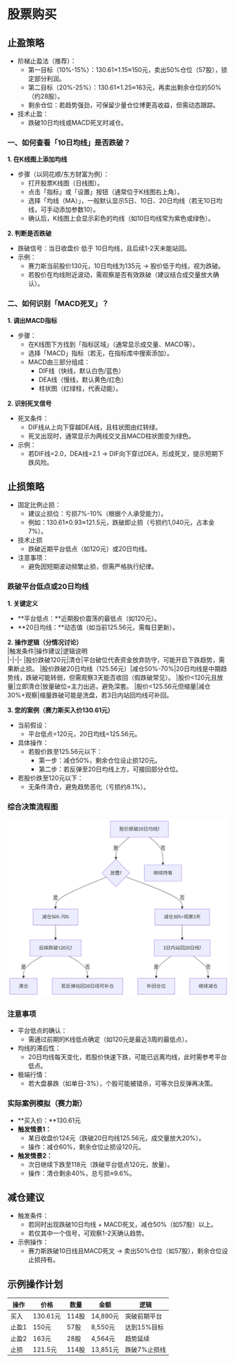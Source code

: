 # 股票购买  

## 止盈策略  

- 阶梯止盈法（推荐）：
  - 第一目标（10%-15%）：130.61×1.15≈150元，卖出50%仓位（57股），锁定部分利润。
  - 第二目标（20%-25%）：130.61×1.25≈163元，再卖出剩余仓位的50%（约28股）。
  - 剩余仓位：若趋势强劲，可保留少量仓位博更高收益，但需动态跟踪。
- 技术止盈：
  - 跌破10日均线或MACD死叉时减仓。

### 一、如何查看「10日均线」是否跌破？

**1. 在K线图上添加均线**
  - 步骤（以同花顺/东方财富为例）：
    - 打开股票K线图（日线图）。
    - 点击「指标」或「设置」按钮（通常位于K线图右上角）。
    - 选择「均线（MA）」，一般默认显示5日、10日、20日均线（若无10日均线，可手动添加参数10）。
    - 确认后，K线图上会显示彩色的均线（如10日均线常为紫色或绿色）。


**2. 判断是否跌破**
  - 跌破信号：当日收盘价 低于 10日均线，且后续1-2天未能站回。
  - 示例：
    - 赛力斯当前股价130元，10日均线为135元 → 股价低于均线，视为跌破。
    - 若股价在均线附近波动，需观察是否有效跌破（建议结合成交量放大确认）。

### 二、如何识别「MACD死叉」？  
**1. 调出MACD指标**
  - 步骤：
    - 在K线图下方找到「指标区域」（通常显示成交量、MACD等）。
    - 选择「MACD」指标（若无，在指标库中搜索添加）。
    - MACD由三部分组成：
      - DIF线（快线，默认白色/蓝色）
      - DEA线（慢线，默认黄色/红色）
      - 柱状图（红绿柱，代表动能）。

**2. 识别死叉信号**
  - 死叉条件：
    - DIF线从上向下穿越DEA线，且柱状图由红转绿。
    - 死叉出现时，通常显示为两线交叉且MACD柱状图变为绿色。
  - 示例：
    - 若DIF线=2.0，DEA线=2.1 → DIF向下穿过DEA，形成死叉，提示短期下跌风险。

## 止损策略  

- 固定比例止损：
  - 建议止损位：亏损7%-10%（根据个人承受能力）。
  - 例如：130.61×0.93≈121.5元，跌破即止损（亏损约1,040元，占本金7%）。
- 技术止损
  - 跌破近期平台低点（如120元）或20日均线。
- 注意事项：
  - 避免因短期波动频繁止损，但需严格执行纪律。

### 跌破平台低点或20日均线  

**1. 关键定义**
  - **平台低点：**近期股价震荡的最低点（如120元）。
  - **20日均线：**动态值（如当前125.56元，需每日更新）。  

**2. 操作逻辑（分情况讨论）**  
|触发条件|操作建议|逻辑说明  
|-|-|-
|股价跌破120元|清仓|平台破位代表资金放弃防守，可能开启下跌趋势，需果断止损。
|股价跌破20日均线（125.56元）|减仓50%-70%|20日均线是中期趋势线，跌破可能转弱，但需观察3天能否收回（假跌破常见）。
|股价<120元且放量|立即清仓|放量破位=主力出逃，避免深套。
|股价<125.56元但缩量|减仓30%+观察|缩量跌破可能是洗盘，若3日内站回均线可补回。

**3. 您的案例（赛力斯买入价130.61元）**
  - 当前假设：
    - 平台低点=120元，20日均线=125.56元。
  - 具体操作：
    - 若股价跌至125.56元以下：
      - 第一步：减仓50%，剩余仓位设止损120元。
      - 第二步：若反弹至20日均线上方，可接回部分仓位。
  - 若股价跌至120元以下：
    - 无条件清仓，避免趋势恶化（亏损约8.1%）。


### 综合决策流程图  
![alt text](../../images/stock/跌破平台低点或20日均线.png)

### 注意事项
  - 平台低点的确认：
    - 需通过前期的K线低点确定（如120元是最近3周的最低点）。
  - 均线的滞后性：
    - 20日均线每天变化，若股价快速下跌，可能已远离均线，此时需参考平台低点。
  - 极端行情：
    - 若大盘暴跌（如单日-3%），个股可能被错杀，可等次日反弹再决策。

### 实际案例模拟（赛力斯）
  - **买入价：**130.61元
  - **触发情景1：**
    - 某日收盘价124元（跌破20日均线125.56元，成交量放大20%）。
    - 操作：减仓60%，剩余仓位止损设120元。
  - **触发情景2：**
    - 次日继续下跌至118元（跌破平台低点120元，放量）。
    - 操作：清仓剩余40%，总亏损≈9.6%。

## 减仓建议  
  - 触发条件：
    - 若同时出现跌破10日均线 + MACD死叉，减仓50%（如57股）以上。
    - 若仅其中一个信号，可观察1-2天确认趋势。
  - 示例操作：
    - 赛力斯跌破10日线且MACD死叉 → 卖出50%仓位（如57股），剩余仓位设止损持有。

## 示例操作计划
|操作|价格|数量|金额|逻辑  
|-|-|-|-|-  
|买入|130.61元|114股|14,890元|突破前期平台    
|止盈1|150元|57股|8,550元|达到15%目标
|止盈2|163元|28股|4,564元|趋势延续
|止损|121.5元|114股|13,851元|跌破7%止损线




 

